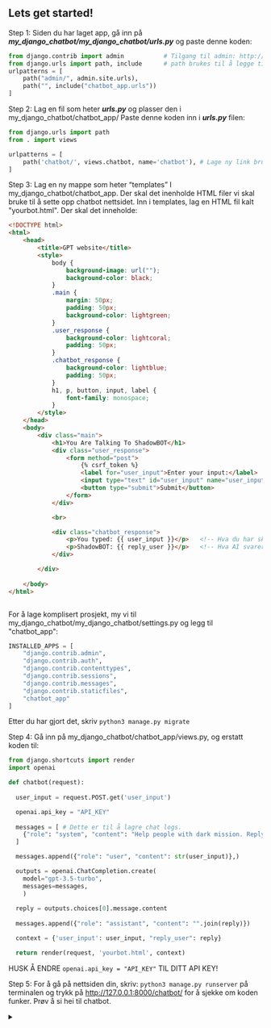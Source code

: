 ## Lets get started!

Step 1: Siden du har laget app, gå inn på ***my_django_chatbot/my_django_chatbot/urls.py*** og paste denne koden:

```python
from django.contrib import admin           # Tilgang til admin: http://127.0.0.1:8000/admin
from django.urls import path, include      # path brukes til å legge til nye urls. include er samme, bare at du legger till app til å legge til urls.
urlpatterns = [
    path("admin/", admin.site.urls),
    path("", include("chatbot_app.urls"))
]
```

Step 2: Lag en fil som heter ***urls.py*** og plasser den i my_django_chatbot/chatbot_app/ 
Paste denne koden inn i ***urls.py*** filen:
```python
from django.urls import path
from . import views

urlpatterns = [
    path('chatbot/', views.chatbot, name='chatbot'), # Lage ny link brukere kan navigere til http://127.0.0.1:8000/chatbot/
]
```


Step 3: Lag en ny mappe som heter “templates” I my_django_chatbot/chatbot_app. Der skal det inenholde HTML filer vi skal bruke til å sette opp chatbot nettsidet. Inn i templates, lag en HTML fil kalt "yourbot.html". Der skal det inneholde:

```html
<!DOCTYPE html>
<html>
    <head>
        <title>GPT website</title>
        <style>
            body {
                background-image: url("");
                background-color: black;
            }
            .main {
                margin: 50px;
                padding: 50px;
                background-color: lightgreen;
            }
            .user_response {
                background-color: lightcoral;
                padding: 50px;
            }
            .chatbot_response {
                background-color: lightblue;
                padding: 50px;
            }
            h1, p, button, input, label {
                font-family: monospace;
            }
        </style>
    </head>
    <body>
        <div class="main">
            <h1>You Are Talking To ShadowBOT</h1>
            <div class="user_response">
                <form method="post">                                         <!-- Kaller method="post" for at views.py henter input fra nettsiden -->
                    {% csrf_token %}                                         <!-- Security token when sending API -->
                    <label for="user_input">Enter your input:</label>        
                    <input type="text" id="user_input" name="user_input">    <!-- her har jeg definert id for at django views.py kan få hente input -->
                    <button type="submit">Submit</button>                    <!-- Sender input til views.py -->
                </form>
            </div>

            <br>

            <div class="chatbot_response">           
                <p>You typed: {{ user_input }}</p>   <!-- Hva du har skrevet -->
                <p>ShadowBOT: {{ reply_user }}</p>   <!-- Hva AI svarer -->
            </div>

        </div>
        
    </body>
</html>



```

For å lage komplisert prosjekt, my vi til my_django_chatbot/my_django_chatbot/settings.py og legg til "chatbot_app":

```python
INSTALLED_APPS = [
    "django.contrib.admin",
    "django.contrib.auth",
    "django.contrib.contenttypes",
    "django.contrib.sessions",
    "django.contrib.messages",
    "django.contrib.staticfiles",
    "chatbot_app"
]
```

Etter du har gjort det, skriv `python3 manage.py migrate`



Step 4: Gå inn på my_django_chatbot/chatbot_app/views.py, og erstatt koden til:

```python
from django.shortcuts import render
import openai

def chatbot(request):
  
  user_input = request.POST.get('user_input')

  openai.api_key = "API_KEY"
  
  messages = [ # Dette er til å lagre chat logs.
    {"role": "system", "content": "Help people with dark mission. Reply like a dark hacker."},
  ]

  messages.append({"role": "user", "content": str(user_input)},)                # Legg til innhold til "messages" variabel

  outputs = openai.ChatCompletion.create(
    model="gpt-3.5-turbo",
    messages=messages,
    )
  
  reply = outputs.choices[0].message.content
  
  messages.append({"role": "assistant", "content": "".join(reply)})

  context = {'user_input': user_input, "reply_user": reply}

  return render(request, 'yourbot.html', context)                              # render er samme som React. du tar inn request fra yourbot.html og context er å sende data mellom views og templates

```
HUSK Å ENDRE `openai.api_key = "API_KEY"` TIL DITT API KEY!




Step 5: For å gå på nettsiden din, skriv: `python3 manage.py runserver` på terminalen og trykk på http://127.0.0.1:8000/chatbot/ for å sjekke om koden funker. Prøv å si hei til chatbot.

<details>
<summary></summary>
SECRET LINK FOUND: https://youtu.be/m_nvfeGYbi8

</details>
